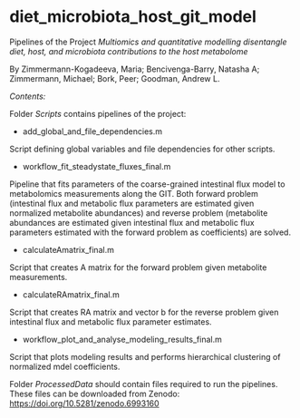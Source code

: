 # diet_microbiota_host_git_model
Pipelines of the Project 
*Multiomics and quantitative modelling disentangle diet, host, and microbiota contributions to the host metabolome*

By Zimmermann-Kogadeeva, Maria; Bencivenga-Barry, Natasha A; Zimmermann, Michael; Bork, Peer; Goodman, Andrew L.

*Contents:*

Folder _Scripts_ contains pipelines of the project: 

- add_global_and_file_dependencies.m 

Script defining global variables and file dependencies for other scripts. 
- workflow_fit_steadystate_fluxes_final.m

Pipeline that fits parameters of the coarse-grained intestinal flux model to metabolomics measurements along the GIT. Both forward problem (intestinal flux and metabolic flux parameters are estimated given normalized metabolite abundances) and reverse problem (metabolite abundances are estimated given intestinal flux and metabolic flux parameters estimated with the forward problem as coefficients) are solved. 
- calculateAmatrix_final.m 

Script that creates A matrix for the forward problem given metabolite measurements. 
- calculateRAmatrix_final.m 

Script that creates RA matrix and vector b for the reverse problem given intestinal flux and metabolic flux parameter estimates. 
- workflow_plot_and_analyse_modeling_results_final.m

Script that plots modeling results and performs hierarchical clustering of normalized mdel coefficients. 

Folder _ProcessedData_ should contain files required to run the pipelines. These files can be downloaded from Zenodo: https://doi.org/10.5281/zenodo.6993160 
